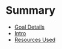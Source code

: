 # Summary

* [Goal Details](README.md)
* [Intro](introduction.md)
* [Resources Used](resources-we-used.md)

